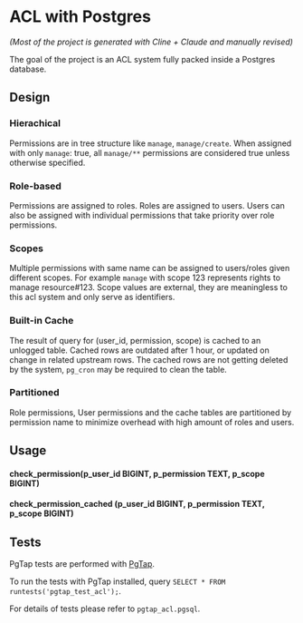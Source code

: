 # ACL with Postgres

*(Most of the project is generated with Cline + Claude and manually revised)*

The goal of the project is an ACL system fully packed inside a Postgres database.

## Design

### Hierachical
Permissions are in tree structure like `manage`, `manage/create`. When assigned with only `manage`: true, all `manage/**` permissions are considered true unless otherwise specified. 

### Role-based
Permissions are assigned to roles. Roles are assigned to users. Users can also be assigned with individual permissions that take priority over role permissions.

### Scopes
Multiple permissions with same name can be assigned to users/roles given different scopes. For example `manage` with scope 123 represents rights to manage resource#123. Scope values are external, they are meaningless to this acl system and only serve as identifiers.

### Built-in Cache
The result of query for (user_id, permission, scope) is cached to an unlogged table. Cached rows are outdated after 1 hour, or updated on change in related upstream rows. The cached rows are not getting deleted by the system, `pg_cron` may be required to clean the table.

### Partitioned
Role permissions, User permissions and the cache tables are partitioned by permission name to minimize overhead with high amount of roles and users.

## Usage

#### check_permission(p_user_id BIGINT, p_permission TEXT, p_scope BIGINT)

#### check_permission_cached (p_user_id BIGINT, p_permission TEXT, p_scope BIGINT)

## Tests

PgTap tests are performed with [PgTap](https://pgtap.org).

To run the tests with PgTap installed, query `SELECT * FROM runtests('pgtap_test_acl');`.

For details of tests please refer to `pgtap_acl.pgsql`.